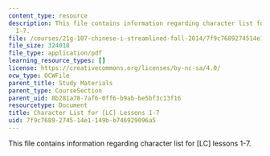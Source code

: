 ```yaml
---
content_type: resource
description: This file contains information regarding character list for [LC] lessons
  1-7.
file: /courses/21g-107-chinese-i-streamlined-fall-2014/7f9c7689274514e1149bb746929096a5_MIT21G_107F14_CharsList1-7.pdf
file_size: 324018
file_type: application/pdf
learning_resource_types: []
license: https://creativecommons.org/licenses/by-nc-sa/4.0/
ocw_type: OCWFile
parent_title: Study Materials
parent_type: CourseSection
parent_uid: 8b281a78-7af6-0ff6-b9ab-be5bf3c13f16
resourcetype: Document
title: Character List for [LC] Lessons 1-7
uid: 7f9c7689-2745-14e1-149b-b746929096a5
---
```

This file contains information regarding character list for [LC] lessons 1-7.